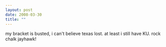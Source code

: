 ```yaml
---
layout: post
date: 2008-03-30
title: ""
---
```

my bracket is busted, i can't believe texas lost. at least i still have KU. rock chalk jayhawk!